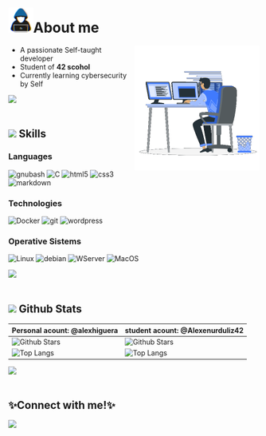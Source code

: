 # <picture><img src = "https://github.com/0xAbdulKhalid/0xAbdulKhalid/raw/main/assets/mdImages/about_me.gif" width = 50px>**About me**</picture>

<picture> <img align="right" src="https://github.com/0xAbdulKhalid/0xAbdulKhalid/raw/main/assets/mdImages/Right_Side.gif" width = 250px></picture>

- A passionate Self-taught developer
- Student of **42 scohol**
- Currently learning cybersecurity by Self
<!-- - Personal website [link](https://www.0xabdulkhalid.ml) -->

<img src="https://user-images.githubusercontent.com/73097560/115834477-dbab4500-a447-11eb-908a-139a6edaec5c.gif"><br><br>

## <img src="https://media2.giphy.com/media/QssGEmpkyEOhBCb7e1/giphy.gif?cid=ecf05e47a0n3gi1bfqntqmob8g9aid1oyj2wr3ds3mg700bl&rid=giphy.gif" width ="25"><b> Skills</b>

### Languages
![gnubash](https://img.shields.io/badge/-Bash-000?&logo=gnubash) ![C](https://img.shields.io/badge/-000?&logo=C) ![html5](https://img.shields.io/badge/-Html5-000?&logo=html5) ![css3](https://img.shields.io/badge/-Css3-000?&logo=css3&logoColor=1572B6) ![markdown](https://img.shields.io/badge/-Markdown-000?&logo=markdown)
<!-- ![markmap](https://custom-icon-badges.demolab.com/badge/-Markmap-000?&logo=markmap) -->
<!-- ![JavaScript](https://img.shields.io/badge/-JavaScript-000?&logo=JavaScript)
![SQL](https://custom-icon-badges.demolab.com/badge/SQL-000?logo=database&logoColor=white)
![mermaid](https://custom-icon-badges.demolab.com/badge/-Mermaid-000?&logo=mermaid) -->

### Technologies
![Docker](https://img.shields.io/badge/-Docker-000?&logo=Docker) ![git](https://img.shields.io/badge/-Git-000?&logo=git) ![wordpress](https://img.shields.io/badge/-WordPress-000?&logo=wordpress&logoColor=21759B)
<!-- ![torproject](https://img.shields.io/badge/-TorProject-000?&logo=torproject&logoColor=7D4698) -->
<!-- ![npm](https://img.shields.io/badge/-npm-000?&logo=npm)
![Node.js](https://img.shields.io/badge/-Node.js-000?&logo=node.js)
![React](https://img.shields.io/badge/-React-000?&logo=React)
![Bootstrap](https://img.shields.io/badge/-Bootstrap-000?&logo=bootstrap)
![vitepress](https://custom-icon-badges.demolab.com/badge/-vitepress-000?logo=vitepress)
![AWS](https://img.shields.io/badge/-AWS-000?&logo=Amazon-AWS&logoColor=F90)
![Heroku](https://img.shields.io/badge/-Heroku-000?&logo=heroku&logoColor=fff) -->
<!-- ![githubactions](https://img.shields.io/badge/-GitHub%20Actions-000?&logo=githubactions) -->

<!-- ### DataBases
![MongoDB](https://img.shields.io/badge/-MongoDB-000?&logo=mongodb)
![mysql](https://img.shields.io/badge/-MySQL-000?&logo=mysql&logoColor=fff)
![mysql](https://img.shields.io/badge/-MariaDB-000?&logo=mariadb&logoColor=fff)
![postgresql](https://img.shields.io/badge/-PostgreSQL-000?&logo=postgresql)
 -->

### Operative Sistems
![Linux](https://img.shields.io/badge/-Linux-000?&logo=Linux) ![debian](https://img.shields.io/badge/-Debian-000?&logo=debian&logoColor=A81D33) ![WServer](https://img.shields.io/badge/-Windows%20Server-000?&logo=windows&logoColor=17b) ![MacOS](https://img.shields.io/badge/-MacOS-000?&logo=apple)
<!-- TODO: Kali linux -->
<!-- TODO: ubuntu -->
<!-- ### Software


### Projects -->

<!-- TODO: meter proyectos -->
<!-- --------------------------------------------------------- -->
<img src="https://user-images.githubusercontent.com/73097560/115834477-dbab4500-a447-11eb-908a-139a6edaec5c.gif"><br><br>
## <img src="https://media.giphy.com/media/iY8CRBdQXODJSCERIr/giphy.gif" width="35"><b> Github Stats </b>
<!-- --------------------------------------------------------- -->

|            Personal acount: @alexhiguera                                        |          student acount: @Alexenurduliz42                                      |
|:--------------------------------------------------------------------------------|--------------------------------------------------------------------------------|
| ![Github Stars](https://github-readme-stats.vercel.app/api?username=alexhiguera&show_icons=true&locale=en&count_private=true&hide_rank=true&custom_title=My%20GitHub%20Stats&disable_animations=true&theme=algolia) | ![Github Stars](https://github-readme-stats.vercel.app/api?username=Alexenurduliz42&show_icons=true&locale=en&count_private=true&hide_rank=true&custom_title=My%20GitHub%20Stats&disable_animations=true&theme=algolia)|
| ![Top Langs](https://github-readme-stats.vercel.app/api/top-langs/?username=alexhiguera&langs_count=8&theme=algolia&layout=compact) | ![Top Langs](https://github-readme-stats.vercel.app/api/top-langs/?username=Alexenurduliz42&langs_count=8&theme=algolia&layout=compact) |

<!-- --------------------------------------------------------- -->
<img src="https://user-images.githubusercontent.com/73097560/115834477-dbab4500-a447-11eb-908a-139a6edaec5c.gif"><br><br>
<!-- --------------------------------------------------------- -->

<h2>✨Connect with me!✨</h2>

[<img src="https://img.shields.io/badge/linkedin-%230077B5.svg?&style=for-the-badge&logo=linkedin&logoColor=white" />](https://es.linkedin.com/in/alejandro-higuera-mart%C3%ADnez-658a99132)

<!-- --- //Contador de viewrs

<h4 align="center">Visitor's count :eyes:</h4>

<p align="center"><img src="https://profile-counter.glitch.me/{alexhiguera}/count.svg" alt="AnhellO :: Visitor's Count" /></p>

--- -->




<!--
Here are some ideas to get you started:

- 🔭 I’m currently working on ...
- 🌱 I’m currently learning ...
- 👯 I’m looking to collaborate on ...
- 🤔 I’m looking for help with ...
- 💬 Ask me about ...
- 📫 How to reach me: ...
- 😄 Pronouns: ...
- ⚡ Fun fact: ...
-->
